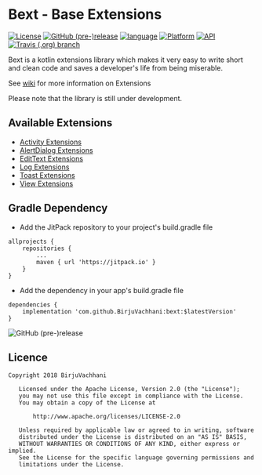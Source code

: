 # Bext - Base Extensions

[![License](https://img.shields.io/badge/License-Apache%202.0-2196F3.svg?style=for-the-badge)](https://opensource.org/licenses/Apache-2.0)
[![GitHub (pre-)release](https://img.shields.io/github/release-pre/birjuvachhani/bext.svg?style=for-the-badge&colorB=607D8B)](https://github.com/BirjuVachhani/bext/releases)
[![language](https://img.shields.io/github/languages/top/BirjuVachhani/bext.svg?style=for-the-badge&colorB=f18e33)](https://kotlinlang.org/) 
[![Platform](https://img.shields.io/badge/Platform-Android-green.svg?style=for-the-badge)](https://www.android.com/)
[![API](https://img.shields.io/badge/API-16%2B-F44336.svg?style=for-the-badge)](https://android-arsenal.com/api?level=16)
[![Travis (.org) branch](https://img.shields.io/travis/BirjuVachhani/bext/master.svg?style=for-the-badge)](https://travis-ci.org/BirjuVachhani/bext) 

Bext is a kotlin extensions library which makes it very easy to write short and clean code and saves a developer's life from being miserable. 

See [wiki](https://github.com/BirjuVachhani/bext/wiki) for more information on Extensions

Please note that the library is still under development.

## Available Extensions 

* [Activity Extensions](https://github.com/BirjuVachhani/bext/wiki/Activity-Extensions)
* [AlertDialog Extensions](https://github.com/BirjuVachhani/bext/wiki/AlertDialog-Extensions)
* [EditText Extensions](https://github.com/BirjuVachhani/bext/wiki/EditText-Extensions)
* [Log Extensions](https://github.com/BirjuVachhani/bext/wiki/Log-Extensions)
* [Toast Extensions](https://github.com/BirjuVachhani/bext/wiki/Toast-Extensions)
* [View Extensions](https://github.com/BirjuVachhani/bext/wiki/View-Extensions)


## Gradle Dependency

* Add the JitPack repository to your project's build.gradle file

```
allprojects {
    repositories {
        ...
        maven { url 'https://jitpack.io' }
    }
}
```

* Add the dependency in your app's build.gradle file

```
dependencies {
    implementation 'com.github.BirjuVachhani:bext:$latestVersion'
}
```

![GitHub (pre-)release](https://img.shields.io/github/release-pre/birjuvachhani/bext.svg?style=for-the-badge&colorB=0091EA)

## Licence

```
Copyright 2018 BirjuVachhani

   Licensed under the Apache License, Version 2.0 (the "License");
   you may not use this file except in compliance with the License.
   You may obtain a copy of the License at

       http://www.apache.org/licenses/LICENSE-2.0

   Unless required by applicable law or agreed to in writing, software
   distributed under the License is distributed on an "AS IS" BASIS,
   WITHOUT WARRANTIES OR CONDITIONS OF ANY KIND, either express or implied.
   See the License for the specific language governing permissions and
   limitations under the License.
```
